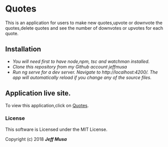 # Quotes

This is an application for users to make new quotes,upvote or downvote the quotes,delete quotes and see the number of downvotes or upvotes for each quote.  


## Installation

* _You will need first to have node,npm, tsc and watchman installed._
* _Clone this repository from my Github account jeffmusa_
* _Run ng serve for a dev server. Navigate to http://localhost:4200/. The app will automatically reload if you change any of the source files._

## Application live site.

To view this application,click on [Quotes](https://jeffmusa.github.io/Quotes/).

### License

This software is Licensed under the MIT License.

Copyright (c) 2018 **_Jeff Musa_**
